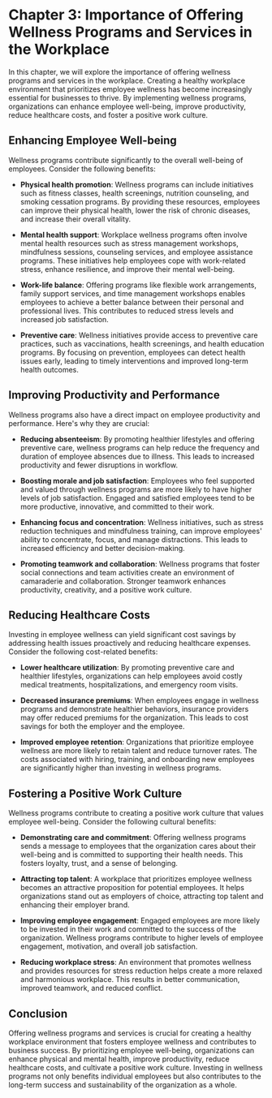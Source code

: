 Chapter 3: Importance of Offering Wellness Programs and Services in the Workplace
=================================================================================

In this chapter, we will explore the importance of offering wellness programs and services in the workplace. Creating a healthy workplace environment that prioritizes employee wellness has become increasingly essential for businesses to thrive. By implementing wellness programs, organizations can enhance employee well-being, improve productivity, reduce healthcare costs, and foster a positive work culture.

Enhancing Employee Well-being
-----------------------------

Wellness programs contribute significantly to the overall well-being of employees. Consider the following benefits:

* **Physical health promotion**: Wellness programs can include initiatives such as fitness classes, health screenings, nutrition counseling, and smoking cessation programs. By providing these resources, employees can improve their physical health, lower the risk of chronic diseases, and increase their overall vitality.

* **Mental health support**: Workplace wellness programs often involve mental health resources such as stress management workshops, mindfulness sessions, counseling services, and employee assistance programs. These initiatives help employees cope with work-related stress, enhance resilience, and improve their mental well-being.

* **Work-life balance**: Offering programs like flexible work arrangements, family support services, and time management workshops enables employees to achieve a better balance between their personal and professional lives. This contributes to reduced stress levels and increased job satisfaction.

* **Preventive care**: Wellness initiatives provide access to preventive care practices, such as vaccinations, health screenings, and health education programs. By focusing on prevention, employees can detect health issues early, leading to timely interventions and improved long-term health outcomes.

Improving Productivity and Performance
--------------------------------------

Wellness programs also have a direct impact on employee productivity and performance. Here's why they are crucial:

* **Reducing absenteeism**: By promoting healthier lifestyles and offering preventive care, wellness programs can help reduce the frequency and duration of employee absences due to illness. This leads to increased productivity and fewer disruptions in workflow.

* **Boosting morale and job satisfaction**: Employees who feel supported and valued through wellness programs are more likely to have higher levels of job satisfaction. Engaged and satisfied employees tend to be more productive, innovative, and committed to their work.

* **Enhancing focus and concentration**: Wellness initiatives, such as stress reduction techniques and mindfulness training, can improve employees' ability to concentrate, focus, and manage distractions. This leads to increased efficiency and better decision-making.

* **Promoting teamwork and collaboration**: Wellness programs that foster social connections and team activities create an environment of camaraderie and collaboration. Stronger teamwork enhances productivity, creativity, and a positive work culture.

Reducing Healthcare Costs
-------------------------

Investing in employee wellness can yield significant cost savings by addressing health issues proactively and reducing healthcare expenses. Consider the following cost-related benefits:

* **Lower healthcare utilization**: By promoting preventive care and healthier lifestyles, organizations can help employees avoid costly medical treatments, hospitalizations, and emergency room visits.

* **Decreased insurance premiums**: When employees engage in wellness programs and demonstrate healthier behaviors, insurance providers may offer reduced premiums for the organization. This leads to cost savings for both the employer and the employee.

* **Improved employee retention**: Organizations that prioritize employee wellness are more likely to retain talent and reduce turnover rates. The costs associated with hiring, training, and onboarding new employees are significantly higher than investing in wellness programs.

Fostering a Positive Work Culture
---------------------------------

Wellness programs contribute to creating a positive work culture that values employee well-being. Consider the following cultural benefits:

* **Demonstrating care and commitment**: Offering wellness programs sends a message to employees that the organization cares about their well-being and is committed to supporting their health needs. This fosters loyalty, trust, and a sense of belonging.

* **Attracting top talent**: A workplace that prioritizes employee wellness becomes an attractive proposition for potential employees. It helps organizations stand out as employers of choice, attracting top talent and enhancing their employer brand.

* **Improving employee engagement**: Engaged employees are more likely to be invested in their work and committed to the success of the organization. Wellness programs contribute to higher levels of employee engagement, motivation, and overall job satisfaction.

* **Reducing workplace stress**: An environment that promotes wellness and provides resources for stress reduction helps create a more relaxed and harmonious workplace. This results in better communication, improved teamwork, and reduced conflict.

Conclusion
----------

Offering wellness programs and services is crucial for creating a healthy workplace environment that fosters employee wellness and contributes to business success. By prioritizing employee well-being, organizations can enhance physical and mental health, improve productivity, reduce healthcare costs, and cultivate a positive work culture. Investing in wellness programs not only benefits individual employees but also contributes to the long-term success and sustainability of the organization as a whole.
